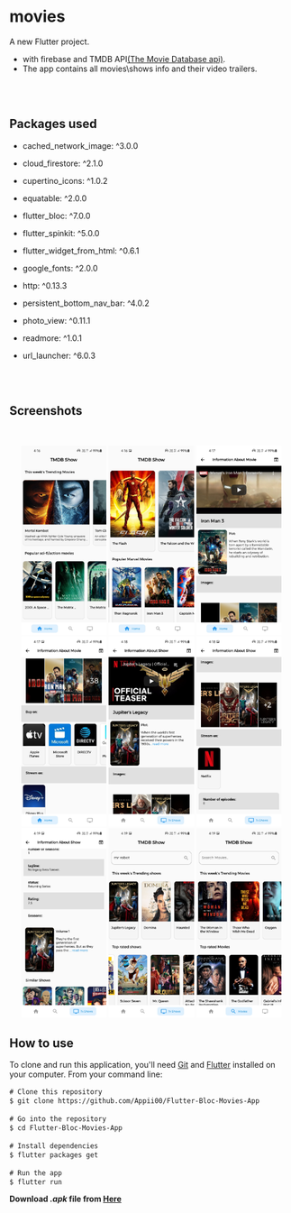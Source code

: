 # movies

A new Flutter project.

- with firebase and TMDB API[(The Movie Database api)](https://developers.themoviedb.org/3).
- The app contains all movies\shows info and their video trailers.

<br>
<br>

## Packages used

- cached_network_image: ^3.0.0
- cloud_firestore: ^2.1.0
- cupertino_icons: ^1.0.2
- equatable: ^2.0.0
- flutter_bloc: ^7.0.0
- flutter_spinkit: ^5.0.0
- flutter_widget_from_html: ^0.6.1
- google_fonts: ^2.0.0
- http: ^0.13.3
- persistent_bottom_nav_bar: ^4.0.2
- photo_view: ^0.11.1
- readmore: ^1.0.1
- url_launcher: ^6.0.3

  <br>
  <br>

## Screenshots

 <br>
  
  
<p align="center">
<img src="screenshots/Screenshot_20210516-161624.jpg" width="30%">
<img src="screenshots/Screenshot_20210516-161645.jpg" width="30%">
<img src="screenshots/Screenshot_20210516-161708.jpg" width="30%">
<img src="screenshots/Screenshot_20210516-161718.jpg" width="30%">
<img src="screenshots/Screenshot_20210516-161847.jpg" width="30%">
<img src="screenshots/Screenshot_20210516-161853.jpg" width="30%">
<img src="screenshots/Screenshot_20210516-161902.jpg" width="30%">
<img src="screenshots/Screenshot_20210516-161939.jpg" width="30%">
<img src="screenshots/Screenshot_20210516-161919.jpg" width="30%">
</p>

## How to use

To clone and run this application, you'll need [Git](https://git-scm.com/downloads) and [Flutter](https://flutter.dev/docs/get-started/install) installed on your computer. From your command line:

```
# Clone this repository
$ git clone https://github.com/Appii00/Flutter-Bloc-Movies-App

# Go into the repository
$ cd Flutter-Bloc-Movies-App

# Install dependencies
$ flutter packages get

# Run the app
$ flutter run
```

**Download _.apk_ file from [Here](https://mega.nz/file/381GnbwL#RTCqgC-ky9e2LGf1p4JS4ipE_kIlqrt1cMPWBonw3AI)**
